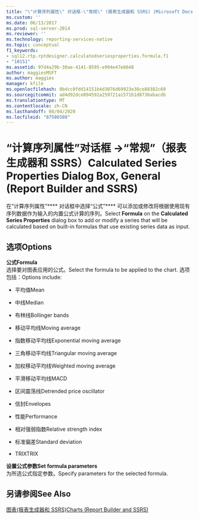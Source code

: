 ```yaml
---
title: "\"计算序列属性\" 对话框-\"常规\" (报表生成器和 SSRS) |Microsoft Docs"
ms.custom: ''
ms.date: 06/13/2017
ms.prod: sql-server-2014
ms.reviewer: ''
ms.technology: reporting-services-native
ms.topic: conceptual
f1_keywords:
- sql12.rtp.rptdesigner.calculatedseriesproperties.formula.f1
- "10151"
ms.assetid: 97d4a29b-30ae-4141-8595-e994e47e6648
author: maggiesMSFT
ms.author: maggies
manager: kfile
ms.openlocfilehash: 8bdcc8fdd14151b4d3076d69923e38ce88382c60
ms.sourcegitcommit: ad4d92dce894592a259721a1571b1d8736abacdb
ms.translationtype: MT
ms.contentlocale: zh-CN
ms.lasthandoff: 08/04/2020
ms.locfileid: "87586508"
---
```

# <a name="calculated-series-properties-dialog-box-general-report-builder-and-ssrs"></a><span data-ttu-id="6f855-102">“计算序列属性”对话框 -&gt;“常规”（报表生成器和 SSRS）</span><span class="sxs-lookup"><span data-stu-id="6f855-102">Calculated Series Properties Dialog Box, General (Report Builder and SSRS)</span></span>
  <span data-ttu-id="6f855-103">在“计算序列属性”\*\*\*\* 对话框中选择“公式”\*\*\*\* 可以添加或修改将根据使用现有序列数据作为输入的内置公式计算的序列。</span><span class="sxs-lookup"><span data-stu-id="6f855-103">Select **Formula** on the **Calculated Series Properties** dialog box to add or modify a series that will be calculated based on built-in formulas that use existing series data as input.</span></span>  
  
## <a name="options"></a><span data-ttu-id="6f855-104">选项</span><span class="sxs-lookup"><span data-stu-id="6f855-104">Options</span></span>  
 <span data-ttu-id="6f855-105">**公式**</span><span class="sxs-lookup"><span data-stu-id="6f855-105">**Formula**</span></span>  
 <span data-ttu-id="6f855-106">选择要对图表应用的公式。</span><span class="sxs-lookup"><span data-stu-id="6f855-106">Select the formula to be applied to the chart.</span></span> <span data-ttu-id="6f855-107">选项包括：</span><span class="sxs-lookup"><span data-stu-id="6f855-107">Options include:</span></span>  
  
-   <span data-ttu-id="6f855-108">平均值</span><span class="sxs-lookup"><span data-stu-id="6f855-108">Mean</span></span>  
  
-   <span data-ttu-id="6f855-109">中线</span><span class="sxs-lookup"><span data-stu-id="6f855-109">Median</span></span>  
  
-   <span data-ttu-id="6f855-110">布林线</span><span class="sxs-lookup"><span data-stu-id="6f855-110">Bollinger bands</span></span>  
  
-   <span data-ttu-id="6f855-111">移动平均线</span><span class="sxs-lookup"><span data-stu-id="6f855-111">Moving average</span></span>  
  
-   <span data-ttu-id="6f855-112">指数移动平均线</span><span class="sxs-lookup"><span data-stu-id="6f855-112">Exponential moving average</span></span>  
  
-   <span data-ttu-id="6f855-113">三角移动平均线</span><span class="sxs-lookup"><span data-stu-id="6f855-113">Triangular moving average</span></span>  
  
-   <span data-ttu-id="6f855-114">加权移动平均线</span><span class="sxs-lookup"><span data-stu-id="6f855-114">Weighted moving average</span></span>  
  
-   <span data-ttu-id="6f855-115">平滑移动平均线</span><span class="sxs-lookup"><span data-stu-id="6f855-115">MACD</span></span>  
  
-   <span data-ttu-id="6f855-116">区间震荡线</span><span class="sxs-lookup"><span data-stu-id="6f855-116">Detrended price oscillator</span></span>  
  
-   <span data-ttu-id="6f855-117">信封</span><span class="sxs-lookup"><span data-stu-id="6f855-117">Envelopes</span></span>  
  
-   <span data-ttu-id="6f855-118">性能</span><span class="sxs-lookup"><span data-stu-id="6f855-118">Performance</span></span>  
  
-   <span data-ttu-id="6f855-119">相对强弱指数</span><span class="sxs-lookup"><span data-stu-id="6f855-119">Relative strength index</span></span>  
  
-   <span data-ttu-id="6f855-120">标准偏差</span><span class="sxs-lookup"><span data-stu-id="6f855-120">Standard deviation</span></span>  
  
-   <span data-ttu-id="6f855-121">TRIX</span><span class="sxs-lookup"><span data-stu-id="6f855-121">TRIX</span></span>  
  
 <span data-ttu-id="6f855-122">**设置公式参数**</span><span class="sxs-lookup"><span data-stu-id="6f855-122">**Set formula parameters**</span></span>  
 <span data-ttu-id="6f855-123">为所选公式指定参数。</span><span class="sxs-lookup"><span data-stu-id="6f855-123">Specify parameters for the selected formula.</span></span>  
  
## <a name="see-also"></a><span data-ttu-id="6f855-124">另请参阅</span><span class="sxs-lookup"><span data-stu-id="6f855-124">See Also</span></span>  
 [<span data-ttu-id="6f855-125">图表&#40;报表生成器和 SSRS&#41;</span><span class="sxs-lookup"><span data-stu-id="6f855-125">Charts &#40;Report Builder and SSRS&#41;</span></span>](report-design/charts-report-builder-and-ssrs.md)  
  
  
